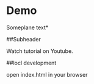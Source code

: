 # Demo

Someplane text*

##Subheader

Watch tutorial on Youtube.

##locl development

open index.html in your browser
